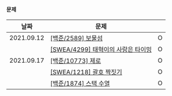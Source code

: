#### 문제

| 날짜       | 문제                                                         |      |
| ---------- | ------------------------------------------------------------ | :--: |
| 2021.09.12 | [[백준/2589] 보물섬](https://www.acmicpc.net/problem/2589)   |  O   |
|            | [[SWEA/4299] 태혁이의 사랑은 타이밍](https://swexpertacademy.com/main/code/problem/problemDetail.do?contestProbId=AWLv6mx6htoDFAVV) |  O   |
| 2021.09.17 | [[백준/10773] 제로](https://www.acmicpc.net/problem/10773)   |  O   |
|            | [[SWEA/1218] 괄호 짝짓기](https://swexpertacademy.com/main/code/problem/problemDetail.do?contestProbId=AV14eWb6AAkCFAYD&categoryId=AV14eWb6AAkCFAYD&categoryType=CODE&problemTitle=%EA%B4%84%ED%98%B8&orderBy=FIRST_REG_DATETIME&selectCodeLang=ALL&select-1=&pageSize=10&pageIndex=1) |  O   |
|            | [[백준/1874] 스택 수열](https://www.acmicpc.net/problem/1874) |  O   |

